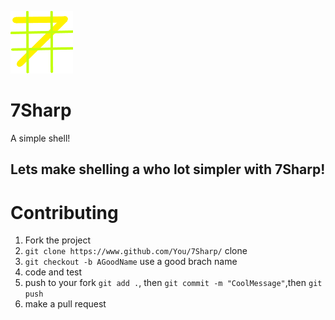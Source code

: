 ![Logo](7Sharp/logo.png)
# 7Sharp
A simple shell!

## Lets make shelling a who lot simpler with 7Sharp!

# Contributing

1. Fork the project
2. `git clone https://www.github.com/You/7Sharp/` clone
3. `git checkout -b AGoodName` use a good brach name
4. code and test
5. push to your fork `git add .`, then `git commit -m "CoolMessage"`,then `git push`
6. make a pull request
